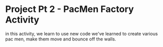 # Project Pt 2 - PacMen Factory Activity

in this activity, we learn to use new code we've learned to create various pac men, make them move and bounce off the walls.